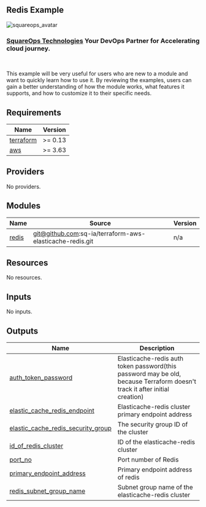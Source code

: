 ## Redis Example
![squareops_avatar]

[squareops_avatar]: https://squareops.com/wp-content/uploads/2022/12/squareops-logo.png

### [SquareOps Technologies](https://squareops.com/) Your DevOps Partner for Accelerating cloud journey.
<br>

This example will be very useful for users who are new to a module and want to quickly learn how to use it. By reviewing the examples, users can gain a better understanding of how the module works, what features it supports, and how to customize it to their specific needs.
<!-- BEGINNING OF PRE-COMMIT-TERRAFORM DOCS HOOK -->
## Requirements

| Name | Version |
|------|---------|
| <a name="requirement_terraform"></a> [terraform](#requirement\_terraform) | >= 0.13 |
| <a name="requirement_aws"></a> [aws](#requirement\_aws) | >= 3.63 |

## Providers

No providers.

## Modules

| Name | Source | Version |
|------|--------|---------|
| <a name="module_redis"></a> [redis](#module\_redis) | git@github.com:sq-ia/terraform-aws-elasticache-redis.git | n/a |

## Resources

No resources.

## Inputs

No inputs.

## Outputs

| Name | Description |
|------|-------------|
| <a name="output_auth_token_password"></a> [auth\_token\_password](#output\_auth\_token\_password) | Elasticache-redis auth token password(this password may be old, because Terraform doesn't track it after initial creation) |
| <a name="output_elastic_cache_redis_endpoint"></a> [elastic\_cache\_redis\_endpoint](#output\_elastic\_cache\_redis\_endpoint) | Elasticache-redis cluster primary endpoint address |
| <a name="output_elastic_cache_redis_security_group"></a> [elastic\_cache\_redis\_security\_group](#output\_elastic\_cache\_redis\_security\_group) | The security group ID of the cluster |
| <a name="output_id_of_redis_cluster"></a> [id\_of\_redis\_cluster](#output\_id\_of\_redis\_cluster) | ID of the elasticache-redis cluster |
| <a name="output_port_no"></a> [port\_no](#output\_port\_no) | Port number of Redis |
| <a name="output_primary_endpoint_address"></a> [primary\_endpoint\_address](#output\_primary\_endpoint\_address) | Primary endpoint address of redis |
| <a name="output_redis_subnet_group_name"></a> [redis\_subnet\_group\_name](#output\_redis\_subnet\_group\_name) | Subnet group name of the elasticache-redis cluster |
<!-- END OF PRE-COMMIT-TERRAFORM DOCS HOOK -->
